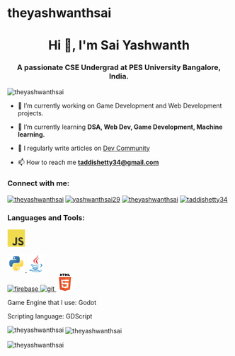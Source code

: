 # theyashwanthsai
<h1 align="center">Hi 👋, I'm Sai Yashwanth</h1>
<h3 align="center">A passionate CSE Undergrad at PES University Bangalore, India.</h3>

<p align="left"> <img src="https://komarev.com/ghpvc/?username=theyashwanthsai&label=Profile%20views&color=0e75b6&style=flat" alt="theyashwanthsai" /> </p>


- 🔭 I’m currently working on Game Development and Web Development projects.

- 🌱 I’m currently learning **DSA, Web Dev, Game Development, Machine learning.**

- 📝 I regularly write articles on [Dev Community](https://dev.to/theyashwanthsai)

- 📫 How to reach me **taddishetty34@gmail.com**




<h3 align="left">Connect with me:</h3>
<p align="left">
<a href="https://dev.to/theyashwanthsai" target="blank"><img align="center" src="https://cdn.jsdelivr.net/npm/simple-icons@3.0.1/icons/dev-dot-to.svg" alt="theyashwanthsai" height="30" width="40" /></a>
<a href="https://twitter.com/yashwanthsai29" target="blank"><img align="center" src="https://raw.githubusercontent.com/rahuldkjain/github-profile-readme-generator/master/src/images/icons/Social/twitter.svg" alt="yashwanthsai29" height="30" width="40" /></a>
<a href="https://instagram.com/theyashwanthsai" target="blank"><img align="center" src="https://raw.githubusercontent.com/rahuldkjain/github-profile-readme-generator/master/src/images/icons/Social/instagram.svg" alt="theyashwanthsai" height="30" width="40" /></a>
<a href="https://www.hackerrank.com/taddishetty34" target="blank"><img align="center" src="https://raw.githubusercontent.com/rahuldkjain/github-profile-readme-generator/master/src/images/icons/Social/hackerrank.svg" alt="taddishetty34" height="30" width="40" /></a>
</p>


<h3 align="left">Languages and Tools:</h3>
<p align="left"> <a href="https://developer.mozilla.org/en-US/docs/Web/JavaScript" target="_blank" rel="noreferrer"> <img src="https://raw.githubusercontent.com/devicons/devicon/master/icons/javascript/javascript-original.svg" alt="javascript" width="40" height="40"/> </a> 
  
  <a href="https://www.python.org" target="_blank" rel="noreferrer"> <img src="https://raw.githubusercontent.com/devicons/devicon/master/icons/python/python-original.svg" alt="python" width="40" height="40"/> </a> 
  <a href="https://www.java.com" target="_blank" rel="noreferrer"> <img src="https://raw.githubusercontent.com/devicons/devicon/master/icons/java/java-original.svg" alt="java" width="40" height="40"/> </a>  
  <a href="https://firebase.google.com/" target="_blank" rel="noreferrer"> <img src="https://www.vectorlogo.zone/logos/firebase/firebase-icon.svg" alt="firebase" width="40" height="40"/> </a> <a href="https://git-scm.com/" target="_blank" rel="noreferrer"> <img src="https://www.vectorlogo.zone/logos/git-scm/git-scm-icon.svg" alt="git" width="40" height="40"/> </a>
  <a href="https://www.w3.org/html/" target="_blank" rel="noreferrer"> <img src="https://raw.githubusercontent.com/devicons/devicon/master/icons/html5/html5-original-wordmark.svg" alt="html5" width="40" height="40"/> </a>  </p>

Game Engine that I use: 
Godot



Scripting language:
GDScript



<p><img align="left" src="https://github-readme-stats.vercel.app/api/top-langs?username=theyashwanthsai&show_icons=true&locale=en&layout=compact" alt="theyashwanthsai" /></p>

<p>&nbsp;<img align="center" src="https://github-readme-stats.vercel.app/api?username=theyashwanthsai&show_icons=true&locale=en" alt="theyashwanthsai" /></p>

<p><img align="center" src="https://github-readme-streak-stats.herokuapp.com/?user=theyashwanthsai&" alt="theyashwanthsai" /></p>
